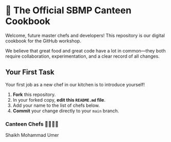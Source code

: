 # 📖 The Official SBMP Canteen Cookbook

Welcome, future master chefs and developers! This repository is our digital cookbook for the GitHub workshop.

We believe that great food and great code have a lot in common—they both require collaboration, experimentation, and a clear record of all changes.

## Your First Task

Your first job as a new chef in our kitchen is to introduce yourself!

1.  **Fork** this repository.
2.  In your forked copy, **edit this `README.md` file**.
3.  Add your name to the list of chefs below.
4.  **Commit** your change directly to your `main` branch.

### Canteen Chefs 👨‍🍳👩‍🍳
Shaikh Mohammad Umer 
